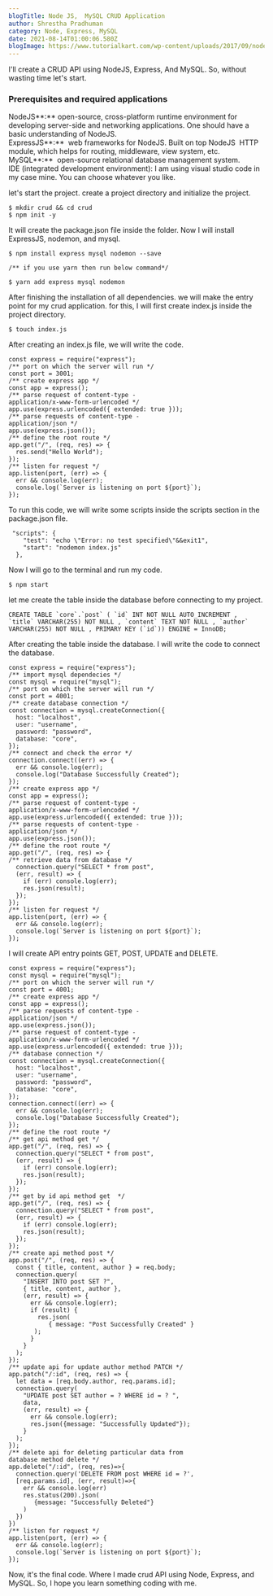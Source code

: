 ```yaml
---
blogTitle: Node JS,  MySQL CRUD Application
author: Shrestha Pradhuman
category: Node, Express, MySQL
date: 2021-08-14T01:00:06.580Z
blogImage: https://www.tutorialkart.com/wp-content/uploads/2017/09/nodejs-mysql.png
---
```

I'll create a CRUD API using NodeJS, Express, And MySQL. So, without wasting time let's start.

### Prerequisites and required applications

NodeJS**:** open-source, cross-platform runtime environment for developing server-side and networking applications. One should have a basic understanding of NodeJS.\
ExpressJS**:**  web frameworks for NodeJS. Built on top NodeJS  HTTP module, which helps for routing, middleware, view system, etc.\
MySQL**:**  open-source relational database management system.\
IDE (integrated development environment): I am using visual studio code in my case mine. You can choose whatever you like.

let's start the project. create a project directory and initialize the project.

```
$ mkdir crud && cd crud
$ npm init -y
```

It will create the package.json file inside the folder. Now I will install ExpressJS, nodemon, and mysql.

```
$ npm install express mysql nodemon --save

/** if you use yarn then run below command*/
                    
$ yarn add express mysql nodemon
```

After finishing the installation of all dependencies. we will make the entry point for my crud application. for this, I will first create index.js inside the project directory.

```
$ touch index.js
```

After creating an index.js file, we will write the code.

```
const express = require("express");
/** port on which the server will run */
const port = 3001;
/** create express app */
const app = express();
/** parse request of content-type - 
application/x-www-form-urlencoded */
app.use(express.urlencoded({ extended: true }));
/** parse requests of content-type - 
application/json */
app.use(express.json());
/** define the root route */
app.get("/", (req, res) => {
  res.send("Hello World");
});
/** listen for request */
app.listen(port, (err) => {
  err && console.log(err);
  console.log(`Server is listening on port ${port}`);
});
```

To run this code, we will write some scripts inside the scripts section in the package.json file. 

```
 "scripts": {
    "test": "echo \"Error: no test specified\"&&exit1",
    "start": "nodemon index.js"
  },
```

Now I will go to the terminal and run my code.

```
$ npm start
```

let me create the table inside the database before connecting to my project.

```
CREATE TABLE `core`.`post` ( `id` INT NOT NULL AUTO_INCREMENT , 
`title` VARCHAR(255) NOT NULL , `content` TEXT NOT NULL , `author` 
VARCHAR(255) NOT NULL , PRIMARY KEY (`id`)) ENGINE = InnoDB;
```

After creating the table inside the database. I will write the code to connect the database.

```
const express = require("express");
/** import mysql dependecies */
const mysql = require("mysql");
/** port on which the server will run */
const port = 4001;
/** create database connection */
const connection = mysql.createConnection({
  host: "localhost",
  user: "username",
  password: "password",
  database: "core",
});
/** connect and check the error */
connection.connect((err) => {
  err && console.log(err);
  console.log("Database Successfully Created");
});
/** create express app */
const app = express();
/** parse request of content-type - 
application/x-www-form-urlencoded */
app.use(express.urlencoded({ extended: true }));
/** parse requests of content-type - 
application/json */
app.use(express.json());
/** define the root route */
app.get("/", (req, res) => {
/** retrieve data from database */
  connection.query("SELECT * from post", 
  (err, result) => {
    if (err) console.log(err);
    res.json(result);
  });
});
/** listen for request */
app.listen(port, (err) => {
  err && console.log(err);
  console.log(`Server is listening on port ${port}`);
});
```

I will create API entry points GET, POST, UPDATE and DELETE.

```
const express = require("express");
const mysql = require("mysql");
/** port on which the server will run */
const port = 4001;
/** create express app */
const app = express();
/** parse requests of content-type - 
application/json */
app.use(express.json());
/** parse request of content-type - 
application/x-www-form-urlencoded */
app.use(express.urlencoded({ extended: true }));
/** database connection */
const connection = mysql.createConnection({
  host: "localhost",
  user: "username",
  password: "password",
  database: "core",
});
connection.connect((err) => {
  err && console.log(err);
  console.log("Database Successfully Created");
});
/** define the root route */
/** get api method get */
app.get("/", (req, res) => {
  connection.query("SELECT * from post",
  (err, result) => {
    if (err) console.log(err);
    res.json(result);
  });
});
/** get by id api method get  */
app.get("/", (req, res) => {
  connection.query("SELECT * from post", 
  (err, result) => {
    if (err) console.log(err);
    res.json(result);
  });
});
/** create api method post */
app.post("/", (req, res) => {
  const { title, content, author } = req.body;
  connection.query(
    "INSERT INTO post SET ?",
    { title, content, author },
    (err, result) => {
      err && console.log(err);
      if (result) {
        res.json(
           { message: "Post Successfully Created" }
       );
      }
    }
  );
});
/** update api for update author method PATCH */
app.patch("/:id", (req, res) => {
  let data = [req.body.author, req.params.id];
  connection.query(
    "UPDATE post SET author = ? WHERE id = ? ",
    data,
    (err, result) => {
      err && console.log(err);
      res.json({message: "Successfully Updated"});
    }
  );
});
/** delete api for deleting particular data from 
database method delete */
app.delete("/:id", (req, res)=>{
  connection.query('DELETE FROM post WHERE id = ?', 
  [req.params.id], (err, result)=>{
    err && console.log(err)
    res.status(200).json(
       {message: "Successfully Deleted"}
    )
  })
})
/** listen for request */
app.listen(port, (err) => {
  err && console.log(err);
  console.log(`Server is listening on port ${port}`);
});
```

Now, it's the final code. Where I made crud API using Node, Express, and MySQL. So, I hope you learn something coding with me.